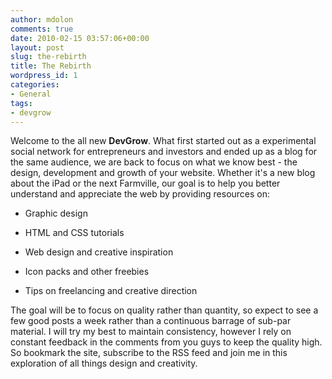 ```yaml
---
author: mdolon
comments: true
date: 2010-02-15 03:57:06+00:00
layout: post
slug: the-rebirth
title: The Rebirth
wordpress_id: 1
categories:
- General
tags:
- devgrow
---
```


Welcome to the all new **DevGrow**. What first started out as a experimental social network for entrepreneurs and investors and ended up as a blog for the same audience, we are back to focus on what we know best - the design, development and growth of your website. Whether it's a new blog about the iPad or the next Farmville, our goal is to help you better understand and appreciate the web by providing resources on:




  * Graphic design


  * HTML and CSS tutorials


  * Web design and creative inspiration


  * Icon packs and other freebies


  * Tips on freelancing and creative direction


The goal will be to focus on quality rather than quantity, so expect to see a few good posts a week rather than a continuous barrage of sub-par material. I will try my best to maintain consistency, however I rely on constant feedback in the comments from you guys to keep the quality high. So bookmark the site, subscribe to the RSS feed and join me in this exploration of all things design and creativity.
